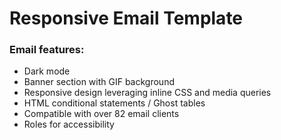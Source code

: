 # Responsive Email Template

### Email features:
* Dark mode
* Banner section with GIF background
* Responsive design leveraging inline CSS and media queries
* HTML conditional statements / Ghost tables
* Compatible with over 82 email clients
* Roles for accessibility
